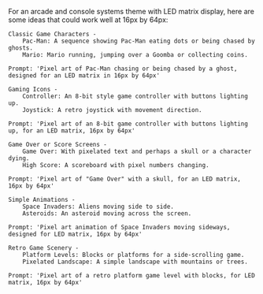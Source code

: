 For an arcade and console systems theme with LED matrix display, here are some ideas that could work well at 16px by 64px:

    Classic Game Characters -
        Pac-Man: A sequence showing Pac-Man eating dots or being chased by ghosts.
        Mario: Mario running, jumping over a Goomba or collecting coins.

    Prompt: 'Pixel art of Pac-Man chasing or being chased by a ghost, designed for an LED matrix in 16px by 64px'

    Gaming Icons -
        Controller: An 8-bit style game controller with buttons lighting up.
        Joystick: A retro joystick with movement direction.

    Prompt: 'Pixel art of an 8-bit game controller with buttons lighting up, for an LED matrix, 16px by 64px'

    Game Over or Score Screens -
        Game Over: With pixelated text and perhaps a skull or a character dying.
        High Score: A scoreboard with pixel numbers changing.

    Prompt: 'Pixel art of "Game Over" with a skull, for an LED matrix, 16px by 64px'

    Simple Animations -
        Space Invaders: Aliens moving side to side.
        Asteroids: An asteroid moving across the screen.

    Prompt: 'Pixel art animation of Space Invaders moving sideways, designed for LED matrix, 16px by 64px'

    Retro Game Scenery -
        Platform Levels: Blocks or platforms for a side-scrolling game.
        Pixelated Landscape: A simple landscape with mountains or trees.

    Prompt: 'Pixel art of a retro platform game level with blocks, for LED matrix, 16px by 64px'
